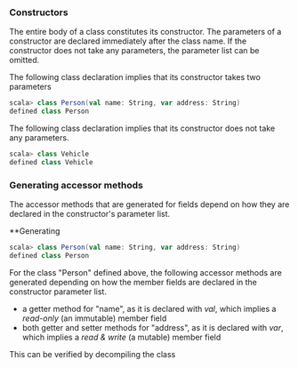 ### Constructors

The entire body of a class constitutes its constructor. The parameters of a constructor are declared immediately after the class name.
If the constructor does not take any parameters, the parameter list can be omitted. 

The following class declaration implies that its constructor takes two parameters

```scala
scala> class Person(val name: String, var address: String)
defined class Person
```

The following class declaration implies that its constructor does not take any parameters.

```scala
scala> class Vehicle
defined class Vehicle
```

### Generating accessor methods

The accessor methods that are generated for fields depend on how they are declared in the constructor's parameter list. 

**Generating 

```scala
scala> class Person(val name: String, var address: String)
defined class Person
```

For the class "Person" defined above, the following accessor methods are generated depending on how the member fields are declared in 
the constructor parameter list.

* a getter method for "name", as it is declared with *val*, which implies a *read-only* (an immutable) member field
* both getter and setter methods for "address", as it is declared with *var*, which implies a *read & write* (a mutable) member field

This can be verified by decompiling the class 

